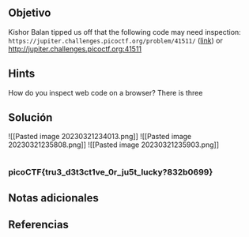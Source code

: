 ## Objetivo
Kishor Balan tipped us off that the following code may need inspection: `https://jupiter.challenges.picoctf.org/problem/41511/` ([link](https://jupiter.challenges.picoctf.org/problem/41511/)) or http://jupiter.challenges.picoctf.org:41511

## Hints
How do you inspect web code on a browser?
There is three 

## Solución
![[Pasted image 20230321234013.png]]
![[Pasted image 20230321235808.png]]
![[Pasted image 20230321235903.png]]

```bash

```

### picoCTF{tru3_d3t3ct1ve_0r_ju5t_lucky?832b0699}

## Notas adicionales
## Referencias
